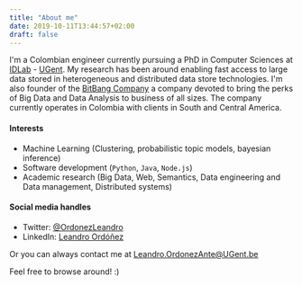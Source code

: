 ```yaml
---
title: "About me"
date: 2019-10-11T13:44:57+02:00
draft: false
---
```


I'm a Colombian engineer currently pursuing a PhD in Computer Sciences at [IDLab](https://idlab.technology/) - [UGent](https://www.ugent.be/). My research has been around enabling fast access to large data stored in heterogeneous and distributed data store technologies. I'm also founder of the [BitBang Company](https://thebitbang.company) a company devoted to bring the perks of Big Data and Data Analysis to business of all sizes. The company currently operates in Colombia with clients in South and Central America.

#### Interests

* Machine Learning (Clustering, probabilistic topic models, bayesian inference)
* Software development (`Python`, `Java`, `Node.js`)
* Academic research (Big Data, Web, Semantics, Data engineering and Data management, Distributed systems)

#### Social media handles

* Twitter: [@OrdonezLeandro](http://twitter.com/OrdonezLeandro)
* LinkedIn: [Leandro Ordóñez](https://www.linkedin.com/in/leandroordonez)

Or you can always contact me at [Leandro.OrdonezAnte@UGent.be](mailto:leandro.ordonezante@ugent.be)

Feel free to browse around! :)